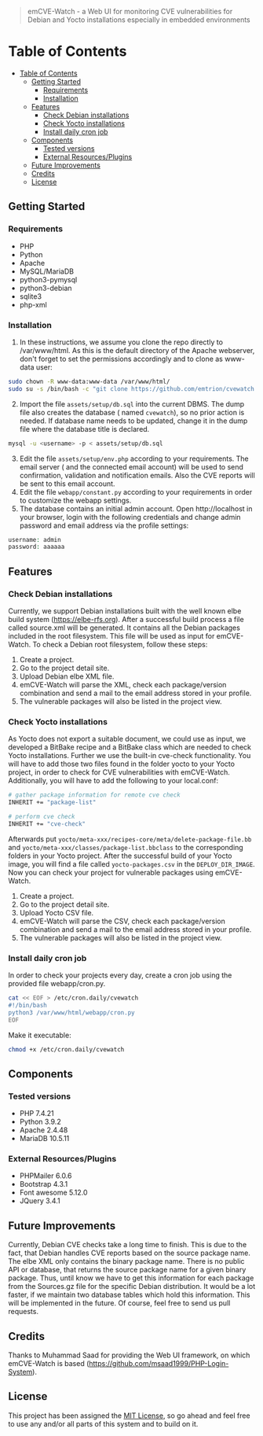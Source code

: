 > emCVE-Watch - a Web UI for monitoring CVE vulnerabilities for Debian and Yocto installations especially in embedded environments

# Table of Contents

- [Table of Contents](#table-of-contents)
    - [Getting Started](#getting-started)
        - [Requirements](#requirements)
        - [Installation](#installation)
    - [Features](#features)
        - [Check Debian installations](#check-debian-installations)
        - [Check Yocto installations](#check-yocto-installations)
        - [Install daily cron job](#install-daily-cron-job)
    - [Components](#components)
        - [Tested versions](#tested-versions)
        - [External Resources/Plugins](#external-resourcesplugins)
    - [Future Improvements](#future-improvements)
    - [Credits](#credits)
    - [License](#license)

## Getting Started

### Requirements

* PHP
* Python
* Apache
* MySQL/MariaDB
* python3-pymysql
* python3-debian
* sqlite3
* php-xml

### Installation

1. In these instructions, we assume you clone the repo directly to /var/www/html. As this is the default directory of
   the Apache webserver, don't forget to set the permissions accordingly and to clone as www-data user:

```bash
sudo chown -R www-data:www-data /var/www/html/
sudo su -s /bin/bash -c "git clone https://github.com/emtrion/cvewatch.git /var/www/html/" -g www-data www-data
```

2. Import the file `assets/setup/db.sql` into the current DBMS. The dump file also creates the database (
   named `cvewatch`), so no prior action is needed. If database name needs to be updated, change it in the dump file
   where the database title is declared.

```bash
mysql -u <username> -p < assets/setup/db.sql
```

3. Edit the file `assets/setup/env.php` according to your requirements. The email server (
   and the connected email account) will be used to send confirmation, validation and notification emails. Also the CVE
   reports will be sent to this email account.
4. Edit the file `webapp/constant.py` according to your requirements in order to customize the webapp settings.
5. The database contains an initial admin account. Open http://localhost in your browser, login with the following
   credentials and change admin password and email address via the profile settings:

```php
username: admin
password: aaaaaa
```

## Features

### Check Debian installations

Currently, we support Debian installations built with the well known elbe build system (https://elbe-rfs.org). After a
successful build process a file called source.xml will be generated. It contains all the Debian packages included in the
root filesystem. This file will be used as input for emCVE-Watch. To check a Debian root filesystem, follow these steps:

1. Create a project.
2. Go to the project detail site.
3. Upload Debian elbe XML file.
4. emCVE-Watch will parse the XML, check each package/version combination and send a mail to the email address stored in
   your profile.
5. The vulnerable packages will also be listed in the project view.

### Check Yocto installations

As Yocto does not export a suitable document, we could use as input, we developed a BitBake recipe and a BitBake class
which are needed to check Yocto installations. Further we use the built-in cve-check functionality. You will have to add
those two files found in the folder yocto to your Yocto project, in order to check for CVE vulnerabilities with
emCVE-Watch. Additionally, you will have to add the following to your local.conf:

```bash
# gather package information for remote cve check
INHERIT += "package-list"

# perform cve check
INHERIT += "cve-check"
```

Afterwards put `yocto/meta-xxx/recipes-core/meta/delete-package-file.bb`
and `yocto/meta-xxx/classes/package-list.bbclass` to the corresponding folders in your Yocto project. After the
successful build of your Yocto image, you will find a file called `yocto-packages.csv` in the `DEPLOY_DIR_IMAGE`. Now
you can check your project for vulnerable packages using emCVE-Watch.

1. Create a project.
2. Go to the project detail site.
3. Upload Yocto CSV file.
4. emCVE-Watch will parse the CSV, check each package/version combination and send a mail to the email address stored in
   your profile.
5. The vulnerable packages will also be listed in the project view.

### Install daily cron job

In order to check your projects every day, create a cron job using the provided file webapp/cron.py.

```bash
cat << EOF > /etc/cron.daily/cvewatch
#!/bin/bash
python3 /var/www/html/webapp/cron.py
EOF
```

Make it executable:

```bash
chmod +x /etc/cron.daily/cvewatch
```

## Components

### Tested versions

- PHP 7.4.21
- Python 3.9.2
- Apache 2.4.48
- MariaDB 10.5.11

### External Resources/Plugins

- PHPMailer 6.0.6
- Bootstrap 4.3.1
- Font awesome 5.12.0
- JQuery 3.4.1

## Future Improvements

Currently, Debian CVE checks take a long time to finish. This is due to the fact, that Debian handles CVE reports based
on the source package name. The elbe XML only contains the binary package name. There is no public API or database, that
returns the source package name for a given binary package. Thus, until know we have to get this information for each
package from the Sources.gz file for the specific Debian distribution. It would be a lot faster, if we maintain two
database tables which hold this information. This will be implemented in the future. Of course, feel free to send us
pull requests.

## Credits

Thanks to Muhammad Saad for providing the Web UI framework, on which emCVE-Watch is
based (https://github.com/msaad1999/PHP-Login-System).

## License

This project has been assigned the [MIT License](LICENSE), so go ahead and feel free to use any and/or all parts of this
system and to build on it.
